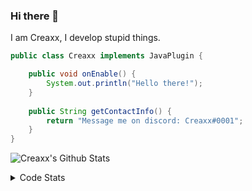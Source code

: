 ### Hi there 👋

I am Creaxx, I develop stupid things. 

```java
public class Creaxx implements JavaPlugin {

    public void onEnable() {
        System.out.println("Hello there!");
    }
    
    public String getContactInfo() {
        return "Message me on discord: Creaxx#0001";
    }
}
```

![Creaxx's Github Stats](https://github-readme-stats.vercel.app/api?username=CreaxxOG&show_icons=true&theme=dark&count_private=true)

<details>
  <summary>Code Stats</summary>

<!--START_SECTION:waka-->

```txt
Java             9 hrs 46 mins   ███████████████████████░░   91.68 %
XML              27 mins         █░░░░░░░░░░░░░░░░░░░░░░░░   04.30 %
Kotlin           19 mins         ▓░░░░░░░░░░░░░░░░░░░░░░░░   03.11 %
YAML             5 mins          ▒░░░░░░░░░░░░░░░░░░░░░░░░   00.88 %
SQL              0 secs          ░░░░░░░░░░░░░░░░░░░░░░░░░   00.02 %
```

<!--END_SECTION:waka-->
</details>
